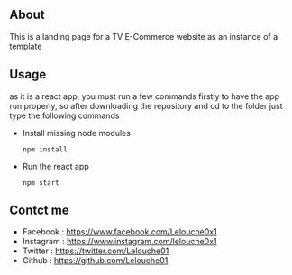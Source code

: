 
## About

This is a landing page for a TV E-Commerce website as an instance of a template
## Usage

as it is a react app, you must run a few commands firstly to have the app run properly, so after downloading the repository and cd to the folder just type the following commands

* Install missing node modules
    ```
    npm install 
    ```
* Run the react app
    ```
    npm start 
    ```
## Contct me

* Facebook : https://www.facebook.com/Lelouche0x1
* Instagram : https://www.instagram.com/lelouche0x1
* Twitter : https://twitter.com/Lelouche01
* Github : https://github.com/Lelouche01
